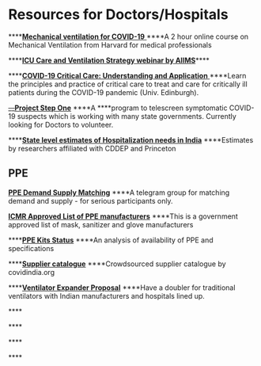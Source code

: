 # Resources for Doctors/Hospitals

\*\*\*\*[**Mechanical ventilation for COVID-19** ](https://www.edx.org/course/mechanical-ventilation-for-covid-19) ****A 2 hour online course on Mechanical Ventilation from Harvard for medical professionals

\*\*\*\*[**ICU Care and Ventilation Strategy webinar by AIIMS**](https://www.youtube.com/watch?v=mXEAqRaqafY&feature=youtu.be)\*\*\*\*

\*\*\*\*[**COVID-19 Critical Care: Understanding and Application** ](https://www.futurelearn.com/courses/covid-19-critical-care-education-resource) ****Learn the principles and practice of critical care to treat and care for critically ill patients during the COVID-19 pandemic \(Univ. Edinburgh\).

~~\_\_~~[**Project Step One**](https://www.projectstepone.org/)  ****A ****program to telescreen symptomatic COVID-19 suspects which is working with many state governments. Currently looking for Doctors to volunteer.

\*\*\*\*[**State level estimates of Hospitalization needs in India**](https://cddep.org/wp-content/uploads/2020/04/Covid.state_.hosp_3Apr2020.pdf)  ****Estimates by researchers affiliated with CDDEP and Princeton

## **PPE**

[**PPE Demand Supply Matching**](https://t.me/joinchat/PjzpJhy56B3N1sINXkyKBw) ****A telegram group for matching demand and supply - for serious participants only. 

[**ICMR Approved List of PPE manufacturers**](https://drive.google.com/file/d/1BUzj89_pQdtUpQ1wPTrmAJkO3aFqmTvE/view) ****This is a government approved list of mask, sanitizer and glove manufacturers

\*\*\*\*[**PPE Kits Status**](https://drive.google.com/file/d/1Wz2KDR-y6BFTz3TNte0Ifohxqlw1ymw4/view) ****An analysis of availability of PPE and specifications

\*\*\*\*[**Supplier catalogue**](https://airtable.com/shrCKnk7easkiJMO4/tblI3dadTtpoeUzYF?blocks=hide) ****Crowdsourced supplier catalogue by covidindia.org

\*\*\*\*[**Ventilator Expander Proposal**](https://www.nasscom.in/ventilator-expander-proposal) ****Have a doubler for traditional ventilators with Indian manufacturers and hospitals lined up.

\*\*\*\*

\*\*\*\*

\*\*\*\*

\*\*\*\*





